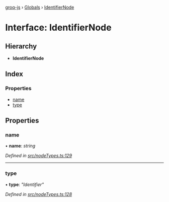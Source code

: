 [groq-js](../README.md) › [Globals](../globals.md) › [IdentifierNode](identifiernode.md)

# Interface: IdentifierNode

## Hierarchy

* **IdentifierNode**

## Index

### Properties

* [name](identifiernode.md#name)
* [type](identifiernode.md#type)

## Properties

###  name

• **name**: *string*

*Defined in [src/nodeTypes.ts:129](https://github.com/sanity-io/groq-js/blob/fc2de3c/src/nodeTypes.ts#L129)*

___

###  type

• **type**: *"Identifier"*

*Defined in [src/nodeTypes.ts:128](https://github.com/sanity-io/groq-js/blob/fc2de3c/src/nodeTypes.ts#L128)*
